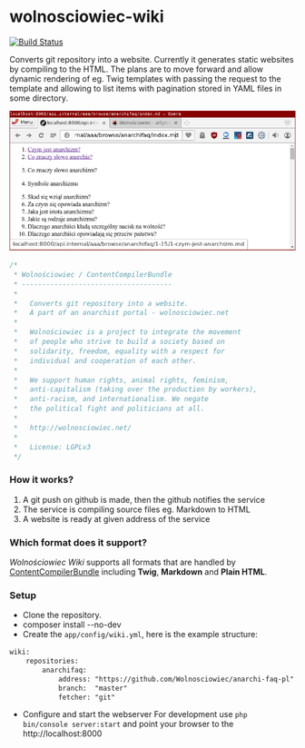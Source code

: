 # wolnosciowiec-wiki

[![Build Status](https://travis-ci.org/Wolnosciowiec/wolnosciowiec-wiki.svg?branch=master)](https://travis-ci.org/Wolnosciowiec/wolnosciowiec-wiki)

Converts git repository into a website. Currently it generates static websites by compiling to the HTML.
The plans are to move forward and allow dynamic rendering of eg. Twig templates with passing the request
to the template and allowing to list items with pagination stored in YAML files in some directory.

![screenshot](docs/wolnosciowiec-wiki.png)

```php
/*
 * Wolnościowiec / ContentCompilerBundle
 * -------------------------------------
 *
 *   Converts git repository into a website.
 *   A part of an anarchist portal - wolnosciowiec.net
 *
 *   Wolnościowiec is a project to integrate the movement
 *   of people who strive to build a society based on
 *   solidarity, freedom, equality with a respect for
 *   individual and cooperation of each other.
 *
 *   We support human rights, animal rights, feminism,
 *   anti-capitalism (taking over the production by workers),
 *   anti-racism, and internationalism. We negate
 *   the political fight and politicians at all.
 *
 *   http://wolnosciowiec.net/
 *
 *   License: LGPLv3
 */
 ```

### How it works?

1. A git push on github is made, then the github notifies the service
2. The service is compiling source files eg. Markdown to HTML
3. A website is ready at given address of the service

### Which format does it support?

_Wolnościowiec Wiki_ supports all formats that are handled by [ContentCompilerBundle](https://github.com/Wolnosciowiec/ContentCompilerBundle)
including **Twig**, **Markdown** and **Plain HTML**.

### Setup

- Clone the repository.
- composer install --no-dev
- Create the `app/config/wiki.yml`, here is the example structure:

```
wiki:
    repositories:
        anarchifaq:
            address: "https://github.com/Wolnosciowiec/anarchi-faq-pl"
            branch:  "master"
            fetcher: "git"
```

- Configure and start the webserver
For development use `php bin/console server:start` and point your browser to the http://localhost:8000

